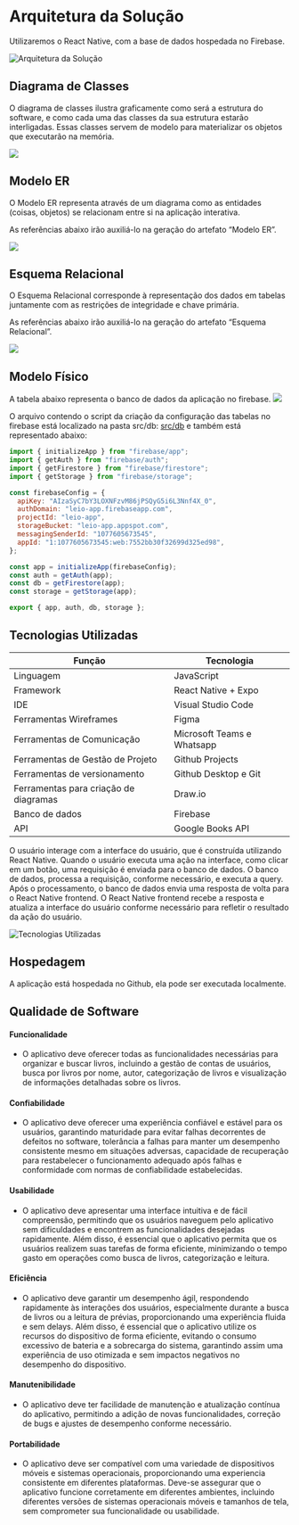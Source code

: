 # Arquitetura da Solução

Utilizaremos o React Native, com a base de dados hospedada no Firebase.

![Arquitetura da Solução](img/arquiteturasolucao.png)

## Diagrama de Classes

O diagrama de classes ilustra graficamente como será a estrutura do software, e como cada uma das classes da sua estrutura estarão interligadas. Essas classes servem de modelo para materializar os objetos que executarão na memória.

<img src="./img/Diagrama de Classes.jpg">

## Modelo ER

O Modelo ER representa através de um diagrama como as entidades (coisas, objetos) se relacionam entre si na aplicação interativa.

As referências abaixo irão auxiliá-lo na geração do artefato “Modelo ER”.

<img src="./img/Modelo ER.jpg">

## Esquema Relacional

O Esquema Relacional corresponde à representação dos dados em tabelas juntamente com as restrições de integridade e chave primária.

As referências abaixo irão auxiliá-lo na geração do artefato “Esquema Relacional”.

<img src="./img/Esquema relacional.jpg">

## Modelo Físico

A tabela abaixo representa o banco de dados da aplicação no firebase.
<img src="./img/Tabelas firebase.jpg">

O arquivo contendo o script da criação da configuração das tabelas no firebase está localizado na pasta src/db: <a href="../src/db/firebaseConfig.js">src/db</a> e também está representado abaixo:

```javascript
import { initializeApp } from "firebase/app";
import { getAuth } from "firebase/auth";
import { getFirestore } from "firebase/firestore";
import { getStorage } from "firebase/storage";

const firebaseConfig = {
  apiKey: "AIzaSyC7bY3LOXNFzvM86jPSQyG5i6L3Nnf4X_0",
  authDomain: "leio-app.firebaseapp.com",
  projectId: "leio-app",
  storageBucket: "leio-app.appspot.com",
  messagingSenderId: "1077605673545",
  appId: "1:1077605673545:web:7552bb30f32699d325ed98",
};

const app = initializeApp(firebaseConfig);
const auth = getAuth(app);
const db = getFirestore(app);
const storage = getStorage(app);

export { app, auth, db, storage };
```

## Tecnologias Utilizadas

| Função                                | Tecnologia                 |
| ------------------------------------- | -------------------------- |
| Linguagem                             | JavaScript                 |
| Framework                             | React Native + Expo        |
| IDE                                   | Visual Studio Code         |
| Ferramentas Wireframes                | Figma                      |
| Ferramentas de Comunicação            | Microsoft Teams e Whatsapp |
| Ferramentas de Gestão de Projeto      | Github Projects            |
| Ferramentas de versionamento          | Github Desktop e Git       |
| Ferramentas para criação de diagramas | Draw.io                    |
| Banco de dados                        | Firebase                   |
| API                                   | Google Books API           |

O usuário interage com a interface do usuário, que é construída utilizando React Native. Quando o usuário executa uma ação na interface, como clicar em um botão, uma requisição é enviada para o banco de dados. O banco de dados, processa a requisição, conforme necessário, e executa a query. Após o processamento, o banco de dados envia uma resposta de volta para o React Native frontend. O React Native frontend recebe a resposta e atualiza a interface do usuário conforme necessário para refletir o resultado da ação do usuário.

![Tecnologias Utilizadas](img/tecnologia-utilizadas.png)

## Hospedagem

A aplicação está hospedada no Github, ela pode ser executada localmente.

## Qualidade de Software

#### Funcionalidade

- O aplicativo deve oferecer todas as funcionalidades necessárias para organizar e buscar livros, incluindo a gestão de contas de usuários, busca por livros por nome, autor, categorização de livros e visualização de informações detalhadas sobre os livros.

#### Confiabilidade

- O aplicativo deve oferecer uma experiência confiável e estável para os usuários, garantindo maturidade para evitar falhas decorrentes de defeitos no software, tolerância a falhas para manter um desempenho consistente mesmo em situações adversas, capacidade de recuperação para restabelecer o funcionamento adequado após falhas e conformidade com normas de confiabilidade estabelecidas.

#### Usabilidade

- O aplicativo deve apresentar uma interface intuitiva e de fácil compreensão, permitindo que os usuários naveguem pelo aplicativo sem dificuldades e encontrem as funcionalidades desejadas rapidamente. Além disso, é essencial que o aplicativo permita que os usuários realizem suas tarefas de forma eficiente, minimizando o tempo gasto em operações como busca de livros, categorização e leitura.

#### Eficiência

- O aplicativo deve garantir um desempenho ágil, respondendo rapidamente às interações dos usuários, especialmente durante a busca de livros ou a leitura de prévias, proporcionando uma experiência fluida e sem delays. Além disso, é essencial que o aplicativo utilize os recursos do dispositivo de forma eficiente, evitando o consumo excessivo de bateria e a sobrecarga do sistema, garantindo assim uma experiência de uso otimizada e sem impactos negativos no desempenho do dispositivo.

#### Manutenibilidade

- O aplicativo deve ter facilidade de manutenção e atualização contínua do aplicativo, permitindo a adição de novas funcionalidades, correção de bugs e ajustes de desempenho conforme necessário.

#### Portabilidade

- O aplicativo deve ser compatível com uma variedade de dispositivos móveis e sistemas operacionais, proporcionando uma experiencia consistente em diferentes plataformas. Deve-se assegurar que o aplicativo funcione corretamente em diferentes ambientes, incluindo diferentes versões de sistemas operacionais móveis e tamanhos de tela, sem comprometer sua funcionalidade ou usabilidade.
